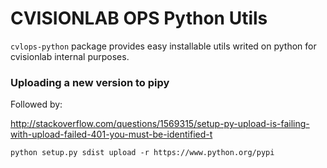CVISIONLAB OPS Python Utils
===========================

`cvlops-python` package provides easy installable utils writed on python for cvisionlab internal purposes.


### Uploading a new version to pipy

Followed by:

http://stackoverflow.com/questions/1569315/setup-py-upload-is-failing-with-upload-failed-401-you-must-be-identified-t

```
python setup.py sdist upload -r https://www.python.org/pypi
```
